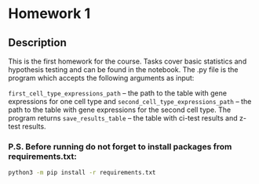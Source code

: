 # Homework 1

## Description

This is the first homework for the course. Tasks cover basic statistics and hypothesis testing and can be found in the notebook. The .py file is the program which accepts the following arguments as input:

`first_cell_type_expressions_path` – the path to the table with gene expressions for one cell type and `second_cell_type_expressions_path` – the path to the table with gene expressions for the second cell type. The program returns `save_results_table` – the table with ci-test results and z-test results.

### P.S. Before running do not forget to install packages from requirements.txt:

```bash
python3 -m pip install -r requirements.txt
```
